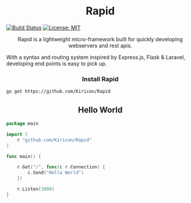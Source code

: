 <h1 align="center">Rapid</h1>

[![Build Status](https://travis-ci.org/Kiricon/Rapid.svg?branch=master)](https://travis-ci.org/Kiricon/Rapid)
[![License: MIT](https://img.shields.io/badge/License-MIT-yellow.svg)](https://opensource.org/licenses/MIT)

<p align="center">
Rapid is a lightweight micro-framework built for quickly developing webservers and rest apis.<br/>

With a syntax and routing system inspired by Express.js, Flask & Laravel, developing end points is easy to pick up. 
</p>

<h3 align="center">Install Rapid</h3>

`go get https://github.com/Kiricon/Rapid`


<h2 align="center">Hello World</h3>

```Go
package main

import (
	r "github.com/Kiricon/Rapid"
)

func main() {

	r.Get("/", func(c r.Connection) {
        c.Send("Hello World")
    })

	r.Listen(3000)
}
```